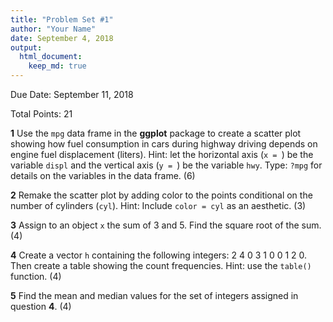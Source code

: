```yaml
---
title: "Problem Set #1"
author: "Your Name"
date: September 4, 2018
output: 
  html_document:
    keep_md: true
---
```


Due Date: September 11, 2018

Total Points: 21

**1** Use the `mpg` data frame in the **ggplot** package to create a scatter plot showing how fuel consumption in cars during highway driving depends on engine fuel displacement (liters). Hint: let the horizontal axis (`x = `) be the variable `displ` and the vertical axis (`y = `) be the variable `hwy`. Type: `?mpg` for details on the variables in the data frame. (6)

**2** Remake the scatter plot by adding color to the points conditional on the number of cylinders (`cyl`). Hint: Include `color = cyl` as an aesthetic. (3)

**3** Assign to an object `x` the sum of 3 and 5. Find the square root of the sum. (4)

**4** Create a vector `h` containing the following integers: 2 4 0 3 1 0 0 1 2 0. Then create a table showing the count frequencies. Hint: use the `table()` function. (4)

**5** Find the mean and median values for the set of integers assigned in question **4**. (4)


